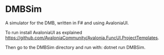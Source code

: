 # DMBSim
A simulator for the DMB, written in F# and using AvaloniaUI.

To run install AvaloniaUI as explained https://github.com/AvaloniaCommunity/Avalonia.FuncUI.ProjectTemplates.

Then go to the DMBSim directory and run with: dotnet run DMBSim.


